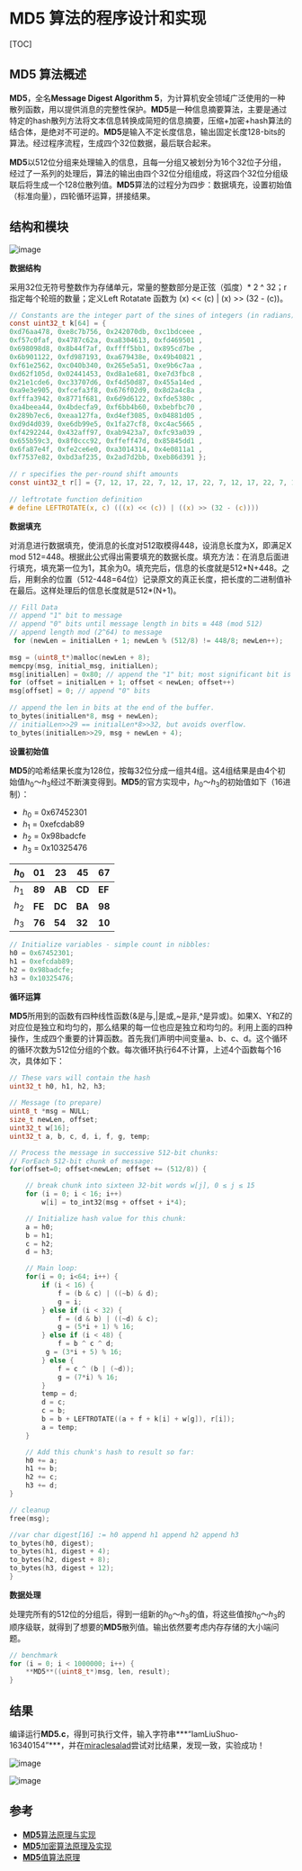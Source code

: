 # MD5 算法的程序设计和实现


[TOC]

## MD5 算法概述

**MD5**，全名**Message Digest Algorithm 5**，为计算机安全领域广泛使用的一种散列函数，用以提供消息的完整性保护。**MD5**是一种信息摘要算法，主要是通过特定的hash散列方法将文本信息转换成简短的信息摘要，压缩+加密+hash算法的结合体，是绝对不可逆的。**MD5**是输入不定长度信息，输出固定长度128-bits的算法。经过程序流程，生成四个32位数据，最后联合起来。

**MD5**以512位分组来处理输入的信息，且每一分组又被划分为16个32位子分组，经过了一系列的处理后，算法的输出由四个32位分组组成，将这四个32位分组级联后将生成一个128位散列值。**MD5**算法的过程分为四步：数据填充，设置初始值（标准向量），四轮循环运算，拼接结果。

## 结构和模块

![image](http://upload-images.jianshu.io/upload_images/3220531-6e7a51aff7ac182f.jpg?imageMogr2/auto-orient/strip%7CimageView2/2/w/1240)



**数据结构**

采用32位无符号整数作为存储单元，常量的整数部分是正弦（弧度）* 2 ^ 32；r指定每个轮班的数量；定义Left Rotatate 函数为 (x) << (c) | (x) >> (32 - (c))。

```c
// Constants are the integer part of the sines of integers (in radians) * 2^32.
const uint32_t k[64] = {
0xd76aa478, 0xe8c7b756, 0x242070db, 0xc1bdceee ,
0xf57c0faf, 0x4787c62a, 0xa8304613, 0xfd469501 ,
0x698098d8, 0x8b44f7af, 0xffff5bb1, 0x895cd7be ,
0x6b901122, 0xfd987193, 0xa679438e, 0x49b40821 ,
0xf61e2562, 0xc040b340, 0x265e5a51, 0xe9b6c7aa ,
0xd62f105d, 0x02441453, 0xd8a1e681, 0xe7d3fbc8 ,
0x21e1cde6, 0xc33707d6, 0xf4d50d87, 0x455a14ed ,
0xa9e3e905, 0xfcefa3f8, 0x676f02d9, 0x8d2a4c8a ,
0xfffa3942, 0x8771f681, 0x6d9d6122, 0xfde5380c ,
0xa4beea44, 0x4bdecfa9, 0xf6bb4b60, 0xbebfbc70 ,
0x289b7ec6, 0xeaa127fa, 0xd4ef3085, 0x04881d05 ,
0xd9d4d039, 0xe6db99e5, 0x1fa27cf8, 0xc4ac5665 ,
0xf4292244, 0x432aff97, 0xab9423a7, 0xfc93a039 ,
0x655b59c3, 0x8f0ccc92, 0xffeff47d, 0x85845dd1 ,
0x6fa87e4f, 0xfe2ce6e0, 0xa3014314, 0x4e0811a1 ,
0xf7537e82, 0xbd3af235, 0x2ad7d2bb, 0xeb86d391 };
 
// r specifies the per-round shift amounts
const uint32_t r[] = {7, 12, 17, 22, 7, 12, 17, 22, 7, 12, 17, 22, 7, 12, 17, 22, 5,  9, 14, 20, 5,  9, 14, 20, 5,  9, 14, 20, 5,  9, 14, 20, 4, 11, 16, 23, 4, 11, 16, 23, 4, 11, 16, 23, 4, 11, 16, 23, 6, 10, 15, 21, 6, 10, 15, 21, 6, 10, 15, 21, 6, 10, 15, 21};
 
// leftrotate function definition
# define LEFTROTATE(x, c) (((x) << (c)) | ((x) >> (32 - (c))))
```




**数据填充**

对消息进行数据填充，使消息的长度对512取模得448，设消息长度为X，即满足X mod 512=448。根据此公式得出需要填充的数据长度。填充方法：在消息后面进行填充，填充第一位为1，其余为0。填充完后，信息的长度就是512\*N+448。之后，用剩余的位置（512-448=64位）记录原文的真正长度，把长度的二进制值补在最后。这样处理后的信息长度就是512*(N+1)。

```c
// Fill Data
// append "1" bit to message
// append "0" bits until message length in bits ≡ 448 (mod 512)
// append length mod (2^64) to message
 for (newLen = initialLen + 1; newLen % (512/8) != 448/8; newLen++);
 
msg = (uint8_t*)malloc(newLen + 8);
memcpy(msg, initial_msg, initialLen);
msg[initialLen] = 0x80; // append the "1" bit; most significant bit is "first"
for (offset = initialLen + 1; offset < newLen; offset++)
msg[offset] = 0; // append "0" bits
 
// append the len in bits at the end of the buffer.
to_bytes(initialLen*8, msg + newLen);
// initialLen>>29 == initialLen*8>>32, but avoids overflow.
to_bytes(initialLen>>29, msg + newLen + 4);
```



**设置初始值**

**MD5**的哈希结果长度为128位，按每32位分成一组共4组。这4组结果是由4个初始值$h_0$～$h_3$经过不断演变得到。**MD5**的官方实现中，$h_0$～$h_3$的初始值如下（16进制）：

- $h_0$ = 0x67452301
- $h_1$ = 0xefcdab89
- $h_2$ = 0x98badcfe
- $h_3$ =  0x10325476

| $h_0$     | 01     | 23     | 45     | 67     |
| --------- | ------ | ------ | ------ | ------ |
| $h_1$     | **89** | **AB** | **CD** | **EF** |
| $h_2$ | **FE** | **DC** | **BA** | **98** |
| $h_3$ | **76** | **54** | **32** | **10** |

```c
// Initialize variables - simple count in nibbles:
h0 = 0x67452301;
h1 = 0xefcdab89;
h2 = 0x98badcfe;
h3 = 0x10325476;
```



**循环运算**

**MD5**所用到的函数有四种线性函数(&是与,|是或,~是非,^是异或)。如果X、Y和Z的对应位是独立和均匀的，那么结果的每一位也应是独立和均匀的。利用上面的四种操作，生成四个重要的计算函数。首先我们声明中间变量a、b、c、d。这个循环的循环次数为512位分组的个数。每次循环执行64不计算，上述4个函数每个16次，具体如下：

```c
// These vars will contain the hash
uint32_t h0, h1, h2, h3;
 
// Message (to prepare)
uint8_t *msg = NULL;
size_t newLen, offset;
uint32_t w[16];
uint32_t a, b, c, d, i, f, g, temp;

// Process the message in successive 512-bit chunks:
// ForEach 512-bit chunk of message:
for(offset=0; offset<newLen; offset += (512/8)) {

    // break chunk into sixteen 32-bit words w[j], 0 ≤ j ≤ 15
    for (i = 0; i < 16; i++)
        w[i] = to_int32(msg + offset + i*4);

    // Initialize hash value for this chunk:
    a = h0;
    b = h1;
    c = h2;
    d = h3;

    // Main loop:
    for(i = 0; i<64; i++) {
        if (i < 16) {
            f = (b & c) | ((~b) & d);
            g = i;
        } else if (i < 32) {
            f = (d & b) | ((~d) & c);
            g = (5*i + 1) % 16;
        } else if (i < 48) {
            f = b ^ c ^ d;
         g = (3*i + 5) % 16;  
        } else {
            f = c ^ (b | (~d));
            g = (7*i) % 16;
        }
        temp = d;
        d = c;
        c = b;
        b = b + LEFTROTATE((a + f + k[i] + w[g]), r[i]);
        a = temp;
    }

    // Add this chunk's hash to result so far:
    h0 += a;
    h1 += b;
    h2 += c;
    h3 += d;
}

// cleanup
free(msg);

//var char digest[16] := h0 append h1 append h2 append h3
to_bytes(h0, digest);
to_bytes(h1, digest + 4);
to_bytes(h2, digest + 8);
to_bytes(h3, digest + 12);
}
```



**数据处理**

处理完所有的512位的分组后，得到一组新的$h_0$～$h_3$的值，将这些值按$h_0$～$h_3$的顺序级联，就得到了想要的**MD5**散列值。输出依然要考虑内存存储的大小端问题。

```c
// benchmark
for (i = 0; i < 1000000; i++) {
    **MD5**((uint8_t*)msg, len, result);
}
```



## 结果

编译运行**MD5.c**，得到可执行文件，输入字符串***“IamLiuShuo-16340154”***，并在[miraclesalad](http://www.miraclesalad.com/webtools/**MD5**.php)尝试对比结果，发现一致，实验成功！



![image](http://upload-images.jianshu.io/upload_images/3220531-4483f1c68028ab6f.jpg?imageMogr2/auto-orient/strip%7CimageView2/2/w/1240)



![image](http://upload-images.jianshu.io/upload_images/3220531-e18dbc5164bede57.jpg?imageMogr2/auto-orient/strip%7CimageView2/2/w/1240)

## 参考

- [**MD5**算法原理与实现](https://blog.csdn.net/xiaofengcanyuexj/article/details/37698801)
- [**MD5**加密算法原理及实现](https://www.cnblogs.com/hjgods/p/3998570.html)
- [**MD5**值算法原理](https://www.cnblogs.com/ttss/p/4243274.html)

